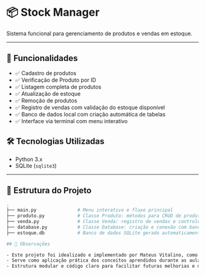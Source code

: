 # 📦 Stock Manager

Sistema funcional para gerenciamento de produtos e vendas em estoque.  

---

## 🧰 Funcionalidades

- ✅ Cadastro de produtos
- ✅ Verificação de Produto por ID
- ✅ Listagem completa de produtos
- ✅ Atualização de estoque
- ✅ Remoção de produtos
- ✅ Registro de vendas com validação do estoque disponível
- ✅ Banco de dados local com criação automática de tabelas
- ✅ Interface via terminal com menu interativo


## 🛠️ Tecnologias Utilizadas

- Python 3.x  
- SQLite (`sqlite3`) 

---

## 📁 Estrutura do Projeto

```bash
.
├── main.py               # Menu interativo e fluxo principal
├── produto.py            # Classe Produto: métodos para CRUD de produtos
├── venda.py              # Classe Venda: registro de vendas e controle de estoque
├── database.py           # Classe Database: criação e conexão com banco SQLite
├── estoque.db            # Banco de dados SQLite gerado automaticamente

## 📌 Observações

- Este projeto foi idealizado e implementado por Mateus Vitalino, como projeto do curso de Desenvolvimento Full Stack (Back-end).  
- Serve como aplicação prática dos conceitos aprendidos durante as aulas.  
- Estrutura modular e código claro para facilitar futuras melhorias e manutenções.

